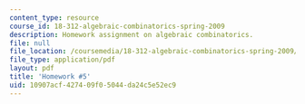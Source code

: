 ```yaml
---
content_type: resource
course_id: 18-312-algebraic-combinatorics-spring-2009
description: Homework assignment on algebraic combinatorics.
file: null
file_location: /coursemedia/18-312-algebraic-combinatorics-spring-2009/10907acf427409f05044da24c5e52ec9_MIT18_312S09_hw05.pdf
file_type: application/pdf
layout: pdf
title: 'Homework #5'
uid: 10907acf-4274-09f0-5044-da24c5e52ec9
---
```

